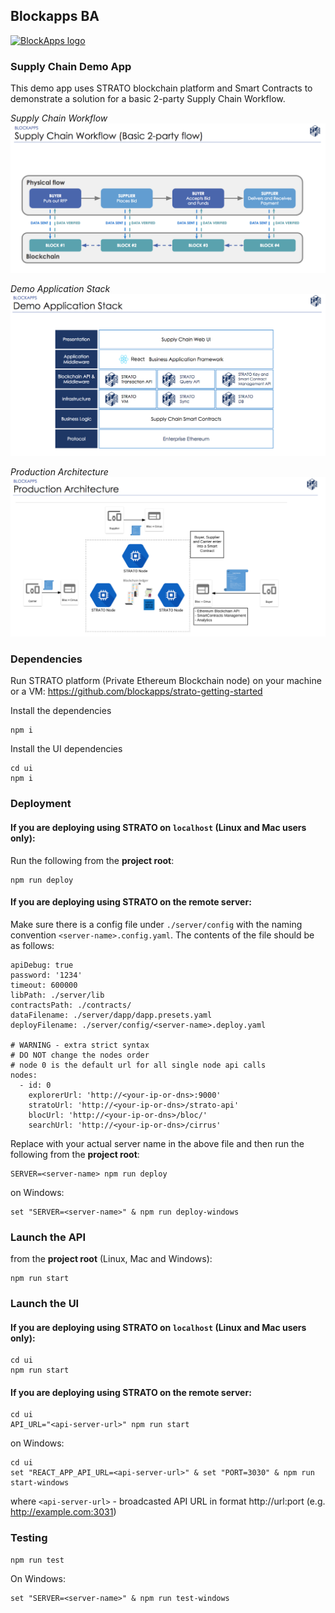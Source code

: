 Blockapps BA
------------
[![BlockApps logo](http://blockapps.net/img/logo_cropped.png)](http://blockapps.net)

### Supply Chain Demo App 
This demo app uses STRATO blockchain platform and Smart Contracts to demonstrate a solution for a basic 2-party Supply Chain Workflow.

*Supply Chain Workflow*
![Alt text](SupplyChain-Workflow.png?raw=true "Supply Chain Workflow")

*Demo Application Stack*
![Alt text](Demo_Application_Stack.png?raw=true "Demo Application Stack")

*Production Architecture*
![Alt text](Production_Architecture.png?raw=true "Production Architecture")

### Dependencies
Run STRATO platform (Private Ethereum Blockchain node) on your machine or a VM: https://github.com/blockapps/strato-getting-started

Install the dependencies

```
npm i
```

Install the UI dependencies

```
cd ui
npm i
```

### Deployment

#### If you are deploying using STRATO on `localhost` (Linux and Mac users only):
Run the following from the **project root**:
```
npm run deploy
```

#### If you are deploying using STRATO on the remote server:
Make sure there is a config file under `./server/config` with the naming convention `<server-name>.config.yaml`. The contents of the file should be as follows:

```
apiDebug: true
password: '1234'
timeout: 600000
libPath: ./server/lib
contractsPath: ./contracts/
dataFilename: ./server/dapp/dapp.presets.yaml
deployFilename: ./server/config/<server-name>.deploy.yaml

# WARNING - extra strict syntax
# DO NOT change the nodes order
# node 0 is the default url for all single node api calls
nodes:
  - id: 0
    explorerUrl: 'http://<your-ip-or-dns>:9000'
    stratoUrl: 'http://<your-ip-or-dns>/strato-api'
    blocUrl: 'http://<your-ip-or-dns>/bloc/'
    searchUrl: 'http://<your-ip-or-dns>/cirrus'
```

Replace <server-name> with your actual server name in the above file and then run the following from the **project root**:

```
SERVER=<server-name> npm run deploy
```
on Windows:
```
set "SERVER=<server-name>" & npm run deploy-windows
```

### Launch the API

from the **project root** (Linux, Mac and Windows):

```
npm run start
```

### Launch the UI
#### If you are deploying using STRATO on `localhost` (Linux and Mac users only):
```
cd ui
npm run start
```
#### If you are deploying using STRATO on the remote server:
```
cd ui
API_URL="<api-server-url>" npm run start
```
on Windows:
```
cd ui
set "REACT_APP_API_URL=<api-server-url>" & set "PORT=3030" & npm run start-windows
```
where `<api-server-url>` - broadcasted API URL in format http://url:port (e.g. http://example.com:3031)

### Testing

```
npm run test
```
On Windows:
```
set "SERVER=<server-name>" & npm run test-windows
```
